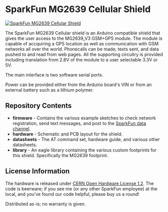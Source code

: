SparkFun MG2639 Cellular Shield
=========================

[![SparkFun MG2639 Cellular Shield](https://github.com/sparkfun/SparkFun-MG2639-Cellular-Shield/blob/88eb285879021d54828d13c734865cc6500bc2bf/Board%20Layout.png)](https://raw.githubusercontent.com/sparkfun/SparkFun-MG2639-Cellular-Shield/88eb285879021d54828d13c734865cc6500bc2bf/Board%20Layout.png?token=117102__eyJzY29wZSI6IlJhd0Jsb2I6c3BhcmtmdW4vU3BhcmtGdW4tTUcyNjM5LUNlbGx1bGFyLVNoaWVsZC84OGViMjg1ODc5MDIxZDU0ODI4ZDEzYzczNDg2NWNjNjUwMGJjMmJmL0JvYXJkIExheW91dC5wbmciLCJleHBpcmVzIjoxNDEzMjA3ODExfQ%3D%3D--2cf12303dcbe55c20f8917d72f3ada013677ca8e)

The SparkFun MG2639 Cellular shield is an Arduino compatible shield that gives the user access to the MG2639_V3 GSM+GPS module. The module is capable of accquiring a GPS location as well as communication with GSM networks all over the world. Phonecalls can be made, texts sent, and data pushed to and read from web pages. All the supporting circuitry is provided including translation from 2.8V of the module to a user selectable 3.3V or 5V.

The main interface is two software serial ports.

Power can be provided either from the Arduino board's VIN or from an external battery such as a lithium polymer.

Repository Contents
-------------------

* **firmware** - Contains the various example sketches to check network registration, send text messages, and post to the [SparkFun data channel](http://data.sparkfun.com).
* **hardware** - Schematic and PCB layout for the shield.
* **datasheets** - The AT command set, hardware guide, and various other datasheets.
* **library** - An eagle library containing the various custom footprints for this shield. Specifically the MG2639 footprint.

License Information
-------------------
The hardware is released under [CERN Open Hardware License 1.2](http://www.ohwr.org/attachments/2388/cern_ohl_v_1_2.txt).
The code is beerware; if you see me (or any other SparkFun employee) at the local, and you've found our code helpful, please buy us a round!

Distributed as-is; no warranty is given.
